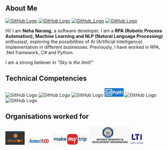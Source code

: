 ## About Me
[![GitHub Logo](linkedin.ico)](https://www.linkedin.com/in/nehanarang83/) [![GitHub Logo](instagram.ico)](https://www.instagram.com/neha.narang83/) [![GitHub_Logo](email.ico)](mailto:nehanarang83@gmail.com) [![GitHub Logo](CV.ico)](https://github.com/nehnar2021/nehnar2021/blob/main/NehaNarang.pdf)

Hi! I am <b> Neha Narang</b>, a software developer. I am a <b>RPA (Robotic Process Automation), Machine Learning and NLP (Natural Language Processing)</b> enthusiast, exploring the possibilities of AI (Artificial Intelligence) implementation in different businesses. Previously, I have worked in RPA, .Net framework, C# and Python. 

I am a strong believer in <i> "Sky is the limit!"</i>


## Technical Competencies
![GitHub Logo](AI.ico)  ![GitHub Logo](Python.ico)  ![GitHub Logo](SQL.ico)  ![GitHub Logo](UiPath.JPG)  ![GitHub Logo](DotNet.ico)  ![GitHub Logo](CSharp.ico) 


## Organisations worked for
![GitHub Logo](iNeuron.JPG) ![GitHub Logo](Ameri100.JPG) ![GitHub Logo](MMT1.JPG) ![GitHub Logo](DRDO.JPG) ![GitHub Logo](LTI.JPG)





